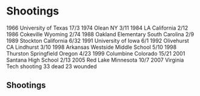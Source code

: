 # Shootings
1966 University of Texas 17/3
1974 Olean NY 3/11
1984 LA California 2/12
1986 Cokeville Wyoming 2/74
1988 Oakland Elementary South Carolina 2/9
1989 Stockton California 6/32
1991 University of Iowa 6/1
1992 Olivehurst CA Lindhurst 3/10 
1998 Arkansas Westside Middle School 5/10
1998 Thurston Springfield Oregon 4/23
1999 Columbine Colorado 15/21
2001 Santana High School 2/13
2005 Red Lake Minnesota 10/7
2007 Virginia Tech shooting 33 dead 23 wounded

## Shootings
